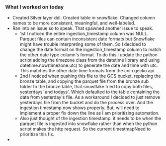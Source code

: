 ### **What I worked on today**
- Created Silver layer ddl. Created table in snowflake. Changed column names to be more consistent, meaningful, and well-labeled.
- Ran into an issue so to speak. That spawned another issue to speak.
	- 1st I noticed the entire ingestion_timestamp column was NULL. Parquet files can contain inconsistent date formats but Snowflake might have trouble interpreting some of them. So I decided to change the date format on the ingestion_timestamp column to match the other date type column's format. To do this i update the python script adding the timezone class from the datetime library and using datetime.now(timezone.utc) to generate the date and time with utc. This matches the other date time formats from the coin gecko api.
	- 2nd I noticed when pushing this file to the GCS bucket, replacing the bronze table, and copying the parquet file from the bronze sub folder to the bronze table, that snowflake tried to copy both files, yesterdays' and todays'. Which defaulted to the table containing the data from yesterday's file. As a workaround I decided to just remove yesterdays file from the bucket and do the process over. And the ingestion timestamp now shows properly. But, will need to implement a proper fix down the line as I am prioritizing automation.
	- Also just thought of the ingestion timestamp. it needs to be when the parquet file is ingested into snowflake rather than when the python script makes the http request. So the current timestmapNeed to prioritize this fix.
- 